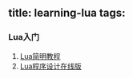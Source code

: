 title: learning-lua
tags:
---












### Lua入门
1. [Lua简明教程](http://coolshell.cn/articles/10739.html)
2. [Lua程序设计在线版](http://book.luaer.cn/)